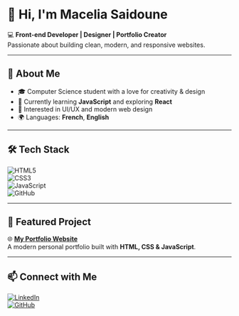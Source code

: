 # 👋 Hi, I'm Macelia Saidoune  

💻 **Front-end Developer | Designer | Portfolio Creator**  
Passionate about building clean, modern, and responsive websites.  

---

## 🚀 About Me  
- 🎓 Computer Science student with a love for creativity & design  
- 🌱 Currently learning **JavaScript** and exploring **React**  
- 🎨 Interested in UI/UX and modern web design  
- 🌍 Languages: **French**, **English**  

---

## 🛠️ Tech Stack  
![HTML5](https://img.shields.io/badge/HTML5-E34F26?style=for-the-badge&logo=html5&logoColor=white)  
![CSS3](https://img.shields.io/badge/CSS3-1572B6?style=for-the-badge&logo=css3&logoColor=white)  
![JavaScript](https://img.shields.io/badge/JavaScript-F7DF1E?style=for-the-badge&logo=javascript&logoColor=black)  
![GitHub](https://img.shields.io/badge/GitHub-181717?style=for-the-badge&logo=github&logoColor=white)  

---

## 📌 Featured Project  
🌐 [**My Portfolio Website**](https://macelia.github.io)  
A modern personal portfolio built with **HTML, CSS & JavaScript**.  

---

## 📫 Connect with Me  
[![LinkedIn](https://img.shields.io/badge/LinkedIn-0077B5?style=for-the-badge&logo=linkedin&logoColor=white)](https://linkedin.com)  
[![GitHub](https://img.shields.io/badge/GitHub-100000?style=for-the-badge&logo=github&logoColor=white)](https://github.com/macelia)  

